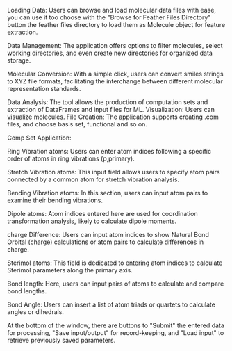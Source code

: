 
Loading Data: Users can browse and load molecular data files with ease, you can use it too choose with the "Browse for Feather Files Directory" button the feather files directory to load them as Molecule object for feature extraction.

Data Management: The application offers options to filter molecules, select working directories, and even create new directories for organized data storage.

Molecular Conversion: With a simple click, users can convert smiles strings to XYZ file formats, facilitating the interchange between different molecular representation standards.

Data Analysis: The tool allows the production of computation sets and extraction of DataFrames and input files for ML.
Visualization: Users can visualize molecules.
File Creation: The application supports creating .com files, and choose basis set, functional and so on.

Comp Set Application:

Ring Vibration atoms: Users can enter atom indices following a specific order of atoms in ring vibrations (p,primary).

Stretch Vibration atoms: This input field allows users to specify atom pairs connected by a common atom for stretch vibration analysis.

Bending Vibration atoms: In this section, users can input atom pairs to examine their bending vibrations.

Dipole atoms: Atom indices entered here are used for coordination transformation analysis, likely to calculate dipole moments.

charge Difference: Users can input atom indices to show Natural Bond Orbital (charge) calculations or atom pairs to calculate differences in charge.

Sterimol atoms: This field is dedicated to entering atom indices to calculate Sterimol parameters along the primary axis.

Bond length: Here, users can input pairs of atoms to calculate and compare bond lengths.

Bond Angle: Users can insert a list of atom triads or quartets to calculate angles or dihedrals.

At the bottom of the window, there are buttons to "Submit" the entered data for processing, "Save input/output" for record-keeping, and "Load input" to retrieve previously saved parameters.
